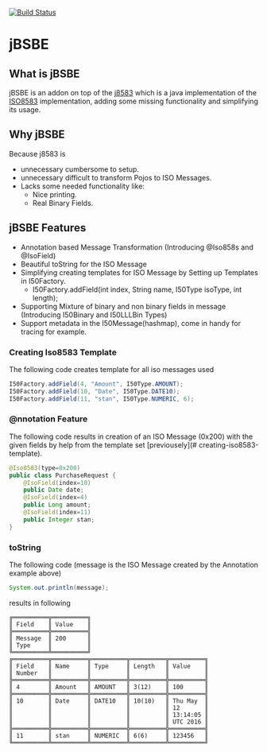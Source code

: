 [![Build Status](https://travis-ci.org/keyhan/jBSBE.svg?branch=master)](https://travis-ci.org/keyhan/jBSBE)
# jBSBE
## What is jBSBE
jBSBE is an addon on top of the [j8583](https://github.com/chochos/j8583) which is a java implementation of the [ISO8583](https://en.wikipedia.org/wiki/ISO_8583) implementation, adding some missing functionality and simplifying its usage.

## Why jBSBE
Because j8583 is
- unnecessary cumbersome to setup.
- unnecessary difficult to transform Pojos to ISO Messages.
- Lacks some needed functionality like:
  - Nice printing.
  - Real Binary Fields.

## jBSBE Features
- Annotation based Message Transformation (Introducing @Iso858s and @IsoField)
- Beautiful toString for the ISO Message
- Simplifying creating templates for ISO Message by Setting up Templates in I50Factory.
  - I50Factory.addField(int index, String name, I50Type isoType, int length);
- Supporting Mixture of binary and non binary fields in message (Introducing I50Binary and I50LLLBin Types)
- Support metadata in the I50Message(hashmap), come in handy for tracing for example.

### Creating Iso8583 Template
The following code creates template for all iso messages used
```java
I50Factory.addField(4, "Amount", I50Type.AMOUNT);
I50Factory.addField(10, "Date", I50Type.DATE10);
I50Factory.addField(11, "stan", I50Type.NUMERIC, 6);
```

### @nnotation Feature
The following code results in creation of an ISO Message (0x200) with the given fields by help from the template set [previousely](# creating-iso8583-template).
```java
@Iso8583(type=0x200)
public class PurchaseRequest {
	@IsoField(index=10)
	public Date date;
	@IsoField(index=4)
	public Long amount;
	@IsoField(index=11)
	public Integer stan;
}
```
### toString
The following code (message is the ISO Message created by the Annotation example above)
```java
System.out.println(message);
```
results in following
```
╔══════════╦══════════╗
║ Field    ║ Value    ║
╠══════════╬══════════╣
║ Message  ║ 200      ║
║ Type     ║          ║
╚══════════╩══════════╝
╔══════════╦══════════╦══════════╦══════════╦══════════╗
║ Field    ║ Name     ║ Type     ║ Length   ║ Value    ║
║ Number   ║          ║          ║          ║          ║
╠══════════╬══════════╬══════════╬══════════╬══════════╣
║ 4        ║ Amount   ║ AMOUNT   ║ 3(12)    ║ 100      ║
╠══════════╬══════════╬══════════╬══════════╬══════════╣
║ 10       ║ Date     ║ DATE10   ║ 10(10)   ║ Thu May  ║
║          ║          ║          ║          ║ 12       ║
║          ║          ║          ║          ║ 13:14:05 ║
║          ║          ║          ║          ║ UTC 2016 ║
╠══════════╬══════════╬══════════╬══════════╬══════════╣
║ 11       ║ stan     ║ NUMERIC  ║ 6(6)     ║ 123456   ║
╚══════════╩══════════╩══════════╩══════════╩══════════╝
```
